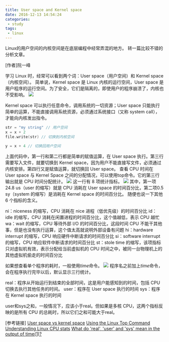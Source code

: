```yaml
---
title: User space and Kernel space
date: 2016-12-13 14:54:24
categories:
 - study
tags:
 - linux
---
```


Linux的用户空间的内核空间是在底层编程中经常弄混的地方。
转一篇比较不错的分析文章。
<!-- more -->

[作者]阮一峰

学习 Linux 时，经常可以看到两个词：User space（用户空间）和 Kernel space（内核空间）。
简单说，Kernel space 是 Linux 内核的运行空间，User space 是用户程序的运行空间。为了安全，它们是隔离的，即使用户的程序崩溃了，内核也不受影响。
![](http://www.ruanyifeng.com/blogimg/asset/2016/bg2016120201-2.png)

<!-- more -->

Kernel space 可以执行任意命令，调用系统的一切资源；User space 只能执行简单的运算，不能直接调用系统资源，必须通过系统接口（又称 system call），才能向内核发出指令。
```c
str = "my string" // 用户空间
x = x + 2
file.write(str) // 切换到内核空间

y = x + 4 // 切换回用户空间
```
上面代码中，第一行和第二行都是简单的赋值运算，在 User space 执行。第三行需要写入文件，就要切换到 Kernel space，因为用户不能直接写文件，必须通过内核安排。第四行又是赋值运算，就切换回 User space。
查看 CPU 时间在 User space 与 Kernel Space 之间的分配情况，可以使用top命令。它的第三行输出就是 CPU 时间分配统计。
![](http://www.ruanyifeng.com/blogimg/asset/2016/bg2016120202.jpg)
这一行有 8 项统计指标。
![](http://www.ruanyifeng.com/blogimg/asset/2016/bg2016120203-1.png)
其中，第一项24.8 us（user 的缩写）就是 CPU 消耗在 User space 的时间百分比，第二项0.5 sy（system 的缩写）是消耗在 Kernel space 的时间百分比。
随便也说一下其他 6 个指标的含义。
> 
ni：niceness 的缩写，CPU 消耗在 nice 进程（低优先级）的时间百分比
id：idle 的缩写，CPU 消耗在闲置进程的时间百分比，这个值越低，表示 CPU 越忙
wa：wait 的缩写，CPU 等待外部 I/O 的时间百分比，这段时间 CPU 不能干其他事，但是也没有执行运算，这个值太高就说明外部设备有问题
hi：hardware interrupt 的缩写，CPU 响应硬件中断请求的时间百分比
si：software interrupt 的缩写，CPU 响应软件中断请求的时间百分比
st：stole time 的缩写，该项指标只对虚拟机有效，表示分配给当前虚拟机的 CPU 时间之中，被同一台物理机上的其他虚拟机偷走的时间百分比

如果想查看单个程序的耗时，一般使用*time*命令。
![](http://www.ruanyifeng.com/blogimg/asset/2016/bg2016120204.jpg)
程序名之前加上*time*命令，会在程序执行完毕以后，默认显示三行统计。
> 
real：程序从开始运行到结束的全部时间，这是用户能感知到的时间，包括 CPU 切换去执行其他任务的时间。
user：程序在 User space 执行的时间
sys：程序在 Kernel space 执行的时间

user和sys之和，一般情况下，应该小于real。但如果是多核 CPU，这两个指标反映的是所有 CPU 的总耗时，所以它们之和可能大于real。

[参考链接]
[User space vs kernel space](https://drawings.jvns.ca/userspace/)
[Using the Linux Top Command](https://www.lifewire.com/linux-top-command-2201163)
[Understanding Linux CPU stats](http://blog.scoutapp.com/articles/2015/02/24/understanding-linuxs-cpu-stats)
[What do 'real', 'user' and 'sys' mean in the output of time(1)?](http://stackoverflow.com/questions/556405/what-do-real-user-and-sys-mean-in-the-output-of-time1)
